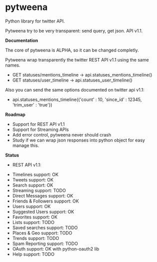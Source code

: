 pytweena
========

Python library for twitter API. 

Pytweena try to be very transparent: send query, get json. API v1.1. 


**Documentation**

The core of pytweena is ALPHA, so it can be changed completly.

Pytweena wrap transparently the twitter REST API v1.1 using the same names.
- GET statuses/mentions_timeline  ->  api.statuses_mentions_timeline()
- GET statuses/user_timeline  ->  api.statuses_user_timeline()

Also you can send the same options documented on twitter api v1.1:
- api.statuses_mentions_timeline({'count' : 10, 'since_id' : 12345, 'trim_user' : 'true'})


**Roadmap**
- Support for REST API v1.1
- Support for Streaming APIs
- Add error control, pytweena never should crash
- Study if we can wrap json 
  responses into python object
  for easy manage this.

**Status**
 * REST API v1.1:
- Timelines support: OK
- Tweets support: OK 
- Search support: OK
- Streaming support: TODO
- Direct Messages support: OK
- Friends & Followers support: OK
- Users support: OK
- Suggested Users support: OK
- Favorites support: OK
- Lists support: TODO
- Saved searches support: TODO
- Places & Geo support: TODO
- Trends support: TODO
- Spam Reporting support: TODO
- OAuth support: OK with python-oauth2 lib
- Help support: TODO 
